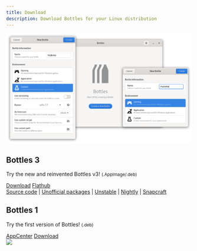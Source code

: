 ```yaml
---
title: Download
description: Download Bottles for your Linux distribution
---
```


<section class="downloads">
  <!-- v2 -->
  <div class="container">
    <div class="image">
      <img class="animate__animated animate__fadeIn" 
           src="https://raw.githubusercontent.com/bottlesdevs/Bottles/master/screenshot.png" />
    </div>
    <div class="info">
      <h2 class="animate__animated animate__fadeInRight">Bottles 3</h2>
      <p>Try the new and reinvented Bottles v3! <small>(.AppImage/.deb)</small></p>
      <a class="button" 
         href="https://github.com/bottlesdevs/Bottles/releases/tag/3.1.8" 
         title="Download Bottles (.AppImage/.deb)">Download</a>
      <a class="button link"
         href="https://flathub.org/apps/details/com.usebottles.bottles" 
         title="Download Bottles v3 from Flathub">Flathub</a>
      <div class="more-links">
        <a href="https://github.com/bottlesdevs/Bottles#build-with-meson-construction_worker">Source code</a> | 
        <a href="https://github.com/bottlesdevs/Bottles#unofficial-packages">Unofficial packages</a> | 
        <a href="https://github.com/bottlesdevs/Bottles/releases/tag/unstable">Unstable</a> | 
        <a href="https://github.com/bottlesdevs/Bottles/releases/tag/nightly">Nightly</a> | 
        <a href="https://snapcraft.io/bottles">Snapcraft</a>
      </div>
    </div>
  </div>
  <!-- v1 -->
  <div class="container">
    <div class="info">
      <h2 class="animate__animated animate__fadeInLeft">Bottles 1</h2>
      <p>Try the first version of Bottles! <small>(.deb)</small></p>
      <a class="button link"
         href="https://appcenter.elementary.io/com.github.mirkobrombin.bottles" 
         title="Download Bottles v1 from AppCenter">AppCenter</a>
      <a class="button"
         href="https://github.com/bottlesdevs/Bottles/releases/tag/continuous-v1" 
         title="Download Bottles v1 (.deb)">Download</a>
    </div>
    <div class="image">
      <img class="animate__animated animate__fadeIn" 
           src="https://raw.githubusercontent.com/bottlesdevs/Bottles/v1/data/screenshot-1.png" />
    </div>
  </div>
</section>
